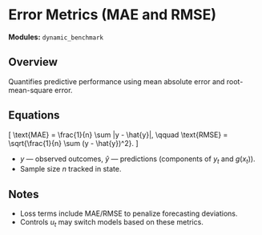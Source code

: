 # Error Metrics (MAE and RMSE)

**Modules:** `dynamic_benchmark`

## Overview

Quantifies predictive performance using mean absolute error and root-mean-square
error.

## Equations

\[ \text{MAE} = \frac{1}{n} \sum |y - \hat{y}|, \qquad \text{RMSE} =
\sqrt{\frac{1}{n} \sum (y - \hat{y})^2}. \]

- $y$ — observed outcomes, $\hat{y}$ — predictions (components of $y_t$ and
  $g(x_t)$).
- Sample size $n$ tracked in state.

## Notes

- Loss terms include MAE/RMSE to penalize forecasting deviations.
- Controls $u_t$ may switch models based on these metrics.
